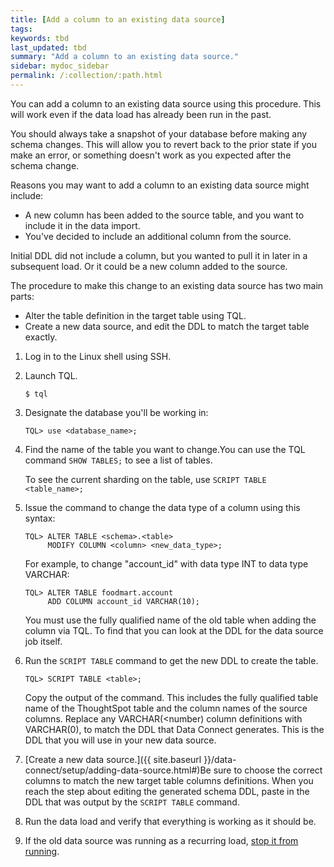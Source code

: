 ```yaml
---
title: [Add a column to an existing data source]
tags:
keywords: tbd
last_updated: tbd
summary: "Add a column to an existing data source."
sidebar: mydoc_sidebar
permalink: /:collection/:path.html
---
```

You can add a column to an existing data source using this procedure. This will work even if the data load has already been run in the past.

You should always take a snapshot of your database before making any schema changes. This will allow you to revert back to the prior state if you make an error, or something doesn't work as you expected after the schema change.

Reasons you may want to add a column to an existing data source might include:

-   A new column has been added to the source table, and you want to include it in the data import.
-   You've decided to include an additional column from the source.

Initial DDL did not include a column, but you wanted to pull it in later in a subsequent load. Or it could be a new column added to the source.

The procedure to make this change to an existing data source has two main parts:

-   Alter the table definition in the target table using TQL.
-   Create a new data source, and edit the DDL to match the target table exactly.

1. Log in to the Linux shell using SSH.
2. Launch TQL.

    ```
    $ tql
    ```

3. Designate the database you'll be working in:

    ```
    TQL> use <database_name>;
    ```

4. Find the name of the table you want to change.You can use the TQL command `SHOW TABLES;` to see a list of tables.

    To see the current sharding on the table, use `SCRIPT TABLE <table_name>;`

5. Issue the command to change the data type of a column using this syntax:

    ```
    TQL> ALTER TABLE <schema>.<table>
         MODIFY COLUMN <column> <new_data_type>;
    ```

    For example, to change "account_id" with data type INT to data type VARCHAR:

    ```
    TQL> ALTER TABLE foodmart.account
         ADD COLUMN account_id VARCHAR(10);
    ```

    You must use the fully qualified name of the old table when adding the column via TQL. To find that you can look at the DDL for the data source job itself.

6. Run the `SCRIPT TABLE` command to get the new DDL to create the table.

    ```
    TQL> SCRIPT TABLE <table>;
    ```

    Copy the output of the command. This includes the fully qualified table name of the ThoughtSpot table and the column names of the source columns. Replace any VARCHAR\(<number\) column definitions with VARCHAR\(0\), to match the DDL that Data Connect generates. This is the DDL that you will use in your new data source.

7. [Create a new data source.]({{ site.baseurl }}/data-connect/setup/adding-data-source.html#)Be sure to choose the correct columns to match the new target table columns definitions. When you reach the step about editing the generated schema DDL, paste in the DDL that was output by the `SCRIPT TABLE` command.
8. Run the data load and verify that everything is working as it should be.
9. If the old data source was running as a recurring load, [stop it from running](stop-scheduled-job.html).

